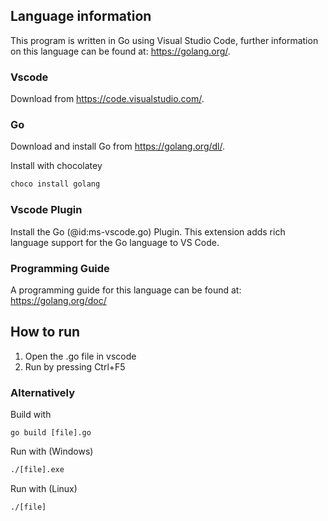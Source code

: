 ## Language information
This program is written in Go using Visual Studio Code, further information
on this language can be found at: <https://golang.org/>.
### Vscode
Download from https://code.visualstudio.com/.
### Go
Download and install Go from https://golang.org/dl/.

Install with chocolatey
```powershell
choco install golang
```
### Vscode Plugin
Install the Go (@id:ms-vscode.go) Plugin. This extension adds rich language
support for the Go language to VS Code.
### Programming Guide
A programming guide for this language can be found at:
<https://golang.org/doc/>
## How to run
1. Open the .go file in vscode
2. Run by pressing Ctrl+F5
### Alternatively
Build with
```golang
go build [file].go
```
Run with (Windows)
```cmd
./[file].exe
```
Run with (Linux)
```bash
./[file]
```
